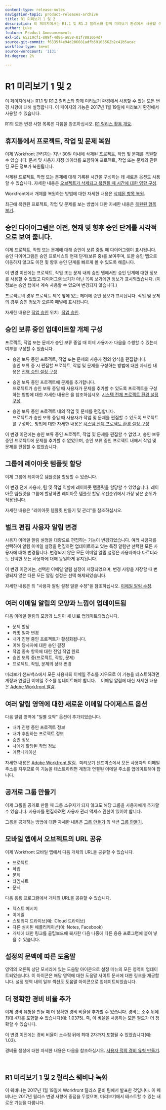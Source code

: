 ```yaml
---
content-type: release-notes
navigation-topic: product-releases-archive
title: R1 미리보기 1 및 2
description: 이 페이지에서는 R1.1 및 R1.2 릴리스와 함께 미리보기 환경에서 사용할 수 있는 모든 변경 사항에 대해 설명합니다. 이 페이지의 기능은 2017년 1월 19일에 미리보기 환경에서 사용할 수 있습니다.
author: Luke
feature: Product Announcements
exl-id: 65219cf1-809f-4d8e-a858-01f7881064d7
source-git-commit: f6335f4e94d286681adfb50165562b2c41b5acac
workflow-type: tm+mt
source-wordcount: '1131'
ht-degree: 2%

---
```


# R1 미리보기 1 및 2

이 페이지에서는 R1.1 및 R1.2 릴리스와 함께 미리보기 환경에서 사용할 수 있는 모든 변경 사항에 대해 설명합니다. 이 페이지의 기능은 2017년 1월 19일에 미리보기 환경에서 사용할 수 있습니다.

R1의 모든 변경 사항 목록은 다음을 참조하십시오. [R1 릴리스 활동 개요](../../../../product-announcements/product-releases/quarterly-release-archive/r1-release-activity/r1-release-activity-overview.md). 

## 휴지통에서 프로젝트, 작업 및 문제 복원 

이제 Workfront 관리자는 지난 30일 이내에 삭제된 프로젝트, 작업 및 문제를 복원할 수 있습니다. 문서 및 사용자 지정 데이터를 포함하여 프로젝트, 작업 또는 문제와 관련된 모든 정보가 복원됩니다.

삭제된 프로젝트, 작업 또는 문제에 대해 기록된 시간을 구성하는 데 새로운 옵션도 사용할 수 있습니다. 자세한 내용은 [오브젝트가 삭제되고 복원될 때 시간에 대한 영향 구성](../../../../administration-and-setup/manage-workfront/manage-deleted-items/configure-how-hours-affected-when-obj-deleted-restored.md).

Workfront에서 개체를 복원하는 방법에 대한 자세한 내용은 [삭제된 항목 복원](../../../../administration-and-setup/manage-workfront/manage-deleted-items/restore-deleted-items.md).

최근에 복원된 프로젝트, 작업 및 문제를 보는 방법에 대한 자세한 내용은 [복원된 항목 보기](../../../../administration-and-setup/manage-workfront/manage-deleted-items/view-restored-items.md).

## 승인 다이어그램은 이전, 현재 및 향후 승인 단계를 시각적으로 보여 줍니다.

이제 프로젝트, 작업 또는 문제에 대해 승인이 보류 중일 때 다이어그램이 표시됩니다. 승인 다이어그램은 승인 프로세스의 현재 단계(보류 중)를 보여주며, 또한 승인 탭으로 이동하지 않고도 이전 및 향후 승인 단계를 빠르게 볼 수 있도록 해줍니다.

이 변경 이전에는 프로젝트, 작업 또는 문제 내의 승인 탭에서만 승인 단계에 대한 정보를 사용할 수 있었고 다이어그램 보기가 아닌 목록 보기에만 정보가 표시되었습니다. (이 정보는 승인 탭에서 계속 사용할 수 있으며 변경되지 않습니다.)

프로젝트의 경우 프로젝트 제목 옆에 있는 헤더에 승인 정보가 표시됩니다. 작업 및 문제의 경우 승인 정보가 오른쪽 패널에 표시됩니다.

자세한 내용은 [작업 승인](../../../../review-and-approve-work/manage-approvals/approving-work.md) 위치:  [작업 승인](../../../../review-and-approve-work/manage-approvals/approving-work.md).

## 승인 보류 중인 업데이트할 개체 구성

프로젝트, 작업 또는 문제가 승인 보류 중일 때 이제 사용자가 다음을 수행할 수 있는지 여부를 구성할 수 있습니다.

* 승인 보류 중인 프로젝트, 작업 또는 문제의 사용자 정의 양식을 편집합니다.\
  승인 보류 중 시 편집할 프로젝트, 작업 및 문제를 구성하는 방법에 대한 자세한 내용은 [전역 승인 설정 구성](../../../../administration-and-setup/customize-workfront/configure-approval-milestone-processes/establish-approval-settings.md)

* 승인 보류 중인 프로젝트에 문제를 추가합니다.\
  프로젝트가 승인 보류 중일 때 사용자가 문제를 추가할 수 있도록 프로젝트를 구성하는 방법에 대한 자세한 내용은 을 참조하십시오. [시스템 전체 프로젝트 환경 설정 구성](../../../../administration-and-setup/set-up-workfront/configure-system-defaults/set-project-preferences.md).

* 승인 보류 중인 프로젝트 내의 작업 및 문제를 편집합니다.\
  프로젝트가 승인 보류 중일 때 사용자가 작업 및 문제를 편집할 수 있도록 프로젝트를 구성하는 방법에 대한 자세한 내용은 [시스템 전체 프로젝트 환경 설정 구성](../../../../administration-and-setup/set-up-workfront/configure-system-defaults/set-project-preferences.md).

이 변경 이전에는 승인 보류 중인 프로젝트, 작업 및 문제를 편집할 수 없었고, 승인 보류 중인 프로젝트에 문제를 추가할 수 없었으며, 승인 보류 중인 프로젝트 내에서 작업 및 문제를 편집할 수 없었습니다.

## 그룹에 레이아웃 템플릿 할당

이제 그룹에 레이아웃 템플릿을 할당할 수 있습니다.

이 변경 전에 사용자, 팀 및 작업 역할에 레이아웃 템플릿을 할당할 수 있었습니다. 레이아웃 템플릿을 그룹에 할당하면 레이아웃 템플릿 할당 우선순위에서 가장 낮은 순위가 적용됩니다. 

자세한 내용은 &quot;레이아웃 템플릿 만들기 및 관리&quot;를 참조하십시오.

## 벌크 편집 사용자 알림 변경

사용자 이메일 알림 설정을 대량으로 편집하는 기능이 변경되었습니다. 여러 사용자를 선택하여 알림 이메일 설정을 편집하면 업데이트하고 있는 특정 알림만 선택한 모든 사용자에 대해 변경됩니다. 변경되지 않은 모든 이메일 알림 설정은 사용자마다 다르더라도 선택한 모든 사용자에 대해 동일하게 유지됩니다. 

이 변경 이전에는, 선택한 이메일 알림 설정이 저장되었으며, 변경 사항을 저장할 때 변경되지 않은 다른 모든 알림 설정은 선택 해제되었습니다. 

자세한 내용은 의 &quot;사용자 알림 설정 일괄 수정&quot;을 참조하십시오. [이메일 알림 수정](../../../../workfront-basics/using-notifications/activate-or-deactivate-your-own-event-notifications.md).

## 여러 이메일 알림의 모양과 느낌이 업데이트됨

다음 이메일 알림의 모양과 느낌이 새 UI로 업데이트되었습니다.

* 문제 할당
* 커밋 일자 변경
* 내가 진행 중인 프로젝트가 활성화됩니다.
* 이해 당사자에 대한 승인 결정
* 작업 종속 항목에 대한 전임 작업 완료
* 승인 보류 중(프로젝트, 작업, 문제)
* 프로젝트, 작업, 문제의 상태 변경

미리보기 샌드박스에서 모든 사용자의 이메일 주소를 지우므로 이 기능을 테스트하려면 계정과 연결된 이메일 주소를 업데이트해야 합니다.    이메일 알림에 대한 자세한 내용은 [Adobe Workfront 알림](../../../../workfront-basics/using-notifications/wf-notifications.md).  

## 여러 알림 영역에 대한 새로운 이메일 다이제스트 옵션

다음 알림 영역에 &quot;일별 요약&quot; 옵션이 추가되었습니다.

* 내가 진행 중인 프로젝트 정보
* 내가 후원하는 프로젝트 정보
* 승인 정보
* 나에게 할당된 작업 정보
* 커뮤니케이션

자세한 내용은 [Adobe Workfront 알림](../../../../workfront-basics/using-notifications/wf-notifications.md).  미리보기 샌드박스에서 모든 사용자의 이메일 주소를 지우므로 이 기능을 테스트하려면 계정과 연결된 이메일 주소를 업데이트해야 합니다. 

## 공개로 그룹 만들기

이제 그룹을 공개로 만들 때 그룹 소유자가 되지 않고도 해당 그룹을 사용자에게 추가할 수 있습니다. 사용자를 편집하려면 사용자 관리 액세스 권한이 있어야 합니다.

그룹을 공개하는 방법에 대한 자세한 내용은 [그룹 만들기](../../../../administration-and-setup/manage-groups/create-and-manage-groups/create-a-group.md#making-a-group-public) 의 섹션 [그룹 만들기](../../../../administration-and-setup/manage-groups/create-and-manage-groups/create-a-group.md).

## 모바일 앱에서 오브젝트의 URL 공유 

이제 Workfront 모바일 앱에서 다음 개체의 URL을 공유할 수 있습니다.

* 프로젝트
* 작업
* 문제
* 타임시트
* 문서

다음 응용 프로그램에서 개체의 URL을 공유할 수 있습니다.

* 텍스트 메시지
* 이메일
* 스토리지 드라이브(예: iCloud 드라이브)
* 다른 설치된 애플리케이션(예: Notes, Facebook)
* 개체에 대한 링크를 클립보드에 복사한 다음 나중에 다른 응용 프로그램에 붙여 넣을 수 있습니다. 

## 설정의 문맥에 따른 도움말

영역의 오른쪽 상단 모서리에 있는 도움말 아이콘으로 설정 메뉴의 모든 영역이 업데이트되었습니다. 이 아이콘은 해당 영역에 대한 도움말 사이트 문서에 대한 링크를 제공합니다. 설정 영역 내의 일부 섹션도 도움말 아이콘으로 업데이트되었습니다. 

## 더 정확한 경비 비율 추가

이제 경비 유형을 만들 때 더 정확한 경비 비율을 추가할 수 있습니다. 경비는 소수 뒤에 최대 4자를 포함할 수 있습니다(예: 1.0375). 즉, 이 비율을 사용하는 모든 필드가 더 정확할 수 있습니다.

이 변경 이전에는 경비 비율이 소수점 뒤에 최대 2자까지 포함될 수 있었습니다(예: 1.03).

경비율 생성에 대한 자세한 내용은 다음을 참조하십시오. [사용자 정의 경비 유형 만들기](../../../../administration-and-setup/set-up-workfront/configure-system-defaults/create-custom-expense-types.md).

<!--
<h2 data-mc-conditions="QuicksilverOrClassic.Draft mode">Updated Look and Improved Performance in the Tasks&nbsp;List (by request only)</h2>
-->

<!--
<MadCap:conditionalText data-mc-conditions="QuicksilverOrClassic.Draft mode">
This feature focuses primarily on improving the performance of large lists of tasks. The interface of tasks lists has been updated, but delivers the same functionality as the existing tasks list. You can have access to the new tasks list only if you request it. For more information about how to request access to the new tasks list, see Testing Tasks Lists (Beta).
</MadCap:conditionalText>
-->

 

## R1 미리보기 1 및 2 릴리스 웨비나 녹화

이 웨비나는 2017년 1월 19일에 Workfront 릴리스 준비 팀에서 발표한 것입니다. 이 웨비나는 2017년 릴리스 변경 사항에 중점을 두었으며, 미리보기에서 테스트할 수 있는 새로운 기능을 다룹니다.
